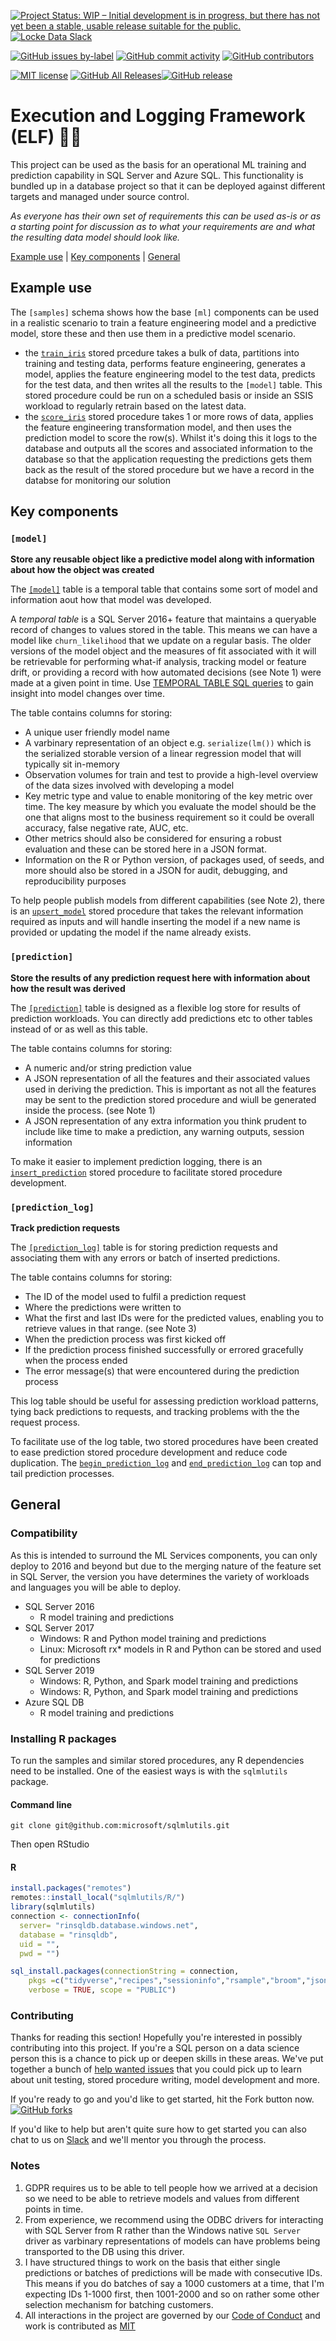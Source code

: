 [![Project Status: WIP – Initial development is in progress, but there
has not yet been a stable, usable release suitable for the
public.](http://www.repostatus.org/badges/latest/wip.svg)](http://www.repostatus.org/#wip) [![Locke Data
Slack](https://img.shields.io/badge/Slack-discuss-blue.svg?logo=slack&longCache=true&style=flat)](https://join.slack.com/t/lockedata/shared_invite/enQtMjkwNjY3ODkwMzg2LTI1OGU1NTM3ZGIyZGFiNTdlODI3MzU2N2ZlNDczMjM4M2U2OWVmNDMzZTQ1ZGNlZDQ3MGM2MGVjMjI2MWIyMjI)

[![GitHub issues by-label](https://img.shields.io/github/issues-raw/lockedata/mssql_ml_elf/help%20wanted.svg)](https://github.com/lockedata/mssql_ml_elf/issues?q=is%3Aopen+is%3Aissue+label%3A%22help+wanted%22)
[![GitHub commit activity](https://img.shields.io/github/commit-activity/m/lockedata/mssql_ml_elf.svg)](https://github.com/lockedata/mssql_ml_elf/graphs/commit-activity)
[![GitHub contributors](https://img.shields.io/github/contributors/lockedata/mssql_ml_elf.svg)](https://github.com/lockedata/mssql_ml_elf/graphs/contributors)

[![MIT license](https://img.shields.io/badge/license-MIT-brightgreen.svg)](https://opensource.org/licenses/MIT) 
[![GitHub All Releases](https://img.shields.io/github/downloads/lockedata/mssql_ml_elf/total.svg)![GitHub release](https://img.shields.io/github/release/lockedata/mssql_ml_elf.svg)](https://github.com/lockedata/mssql_ml_elf/releases)



# Execution and Logging Framework (ELF) 🧝‍♀️
This project can be used as the basis for an operational ML training and prediction capability in SQL Server and Azure SQL.
This functionality is bundled up in a database project so that it can be deployed against different targets and managed under source control. 

*As everyone has their own set of requirements this can be used as-is or as a starting point for discussion as to what your requirements are and what the resulting data model should look like.*

[Example use](#example-use) | [Key components](#key-components) | [General](#general)

## Example use
The `[samples]` schema shows how the base `[ml]` components can be used in a realistic scenario to train a feature engineering model and a predictive model, store these and then use them in a predictive model scenario.

- the [`train_iris`](MSSQL_ML_ELF/Stored%20Procedures/sample.train_iris.sql) stored prcedure takes a bulk of data, partitions into training and testing data, performs feature engineering, generates a model, applies the feature engineering model to the test data, predicts for the test data, and then writes all the results to the `[model]` table. This stored procedure could be run on a scheduled basis or inside an SSIS workload to regularly retrain based on the latest data.
- the [`score_iris`](MSSQL_ML_ELF/Stored%20Procedures/sample.score_iris.sql) stored procedure takes 1 or more rows of data, applies the feature engineering transformation model, and then uses the prediction model to score the row(s). Whilst it's doing this it logs to the database and outputs all the scores and associated information to the database so that the application requesting the predictions gets them back as the result of the stored procedure but we have a record in the databse for monitoring our solution

## Key components

### `[model]`
**Store any reusable object like a predictive model along with information about how the object was created**

The [`[model]`](MSSQL_ML_ELF/Tables/ml.model.sql) table is a temporal table that contains some sort of model and information aout how that model was developed.

A *temporal table* is a SQL Server 2016+ feature that maintains a queryable record of changes to values stored in the table. This means we can have a model like `churn_likelihood` that we update on a regular basis. The older versions of the model object and the measures of fit associated with it will be retrievable for performing what-if analysis, tracking model or feature drift, or providing a record with how automated decisions (see Note 1) were made at a given point in time. Use [TEMPORAL TABLE SQL queries](https://www.mssqltips.com/sqlservertip/5436/options-to-retrieve-sql-server-temporal-table-and-history-data/) to gain insight into model changes over time.

The table contains columns for storing:
- A unique user friendly model name
- A varbinary representation of an object e.g. `serialize(lm())` which is the serialized storable version of a linear regression model that will typically sit in-memory
- Observation volumes for train and test to provide a high-level overview of the data sizes involved with developing a model
- Key metric type and value to enable monitoring of the key metric over time. The key measure by which you evaluate the model should be the one that aligns most to the business requirement so it could be overall accuracy, false negative rate, AUC, etc.
- Other metrics should also be considered for ensuring a robust evaluation and these can be stored here in a JSON format.
- Information on the R or Python version, of packages used, of seeds, and more should also be stored in a JSON for audit, debugging, and reproducibility purposes

To help people publish models from different capabilities (see Note 2), there is an [`upsert_model`](MSSQL_ML_ELF/Stored%20Procedures/ml.upsert_model.sql) stored procedure that takes the relevant information required as inputs and will handle inserting the model if a new name is provided or updating the model if the name already exists.

### `[prediction]`
**Store the results of any prediction request here with information about how the result was derived**

The [`[prediction]`](MSSQL_ML_ELF/Tables/ml.prediction.sql) table is designed as a flexible log store for results of prediction workloads. You can directly add predictions etc to other tables instead of or as well as this table. 

The table contains columns for storing:
- A numeric and/or string prediction value
- A JSON representation of all the features and their associated values used in deriving the prediction. This is important as not all the features may be sent to the prediction stored procedure and wiull be generated inside the process. (see Note 1)
- A JSON representation of any extra information you think prudent to include like time to make a prediction, any warning outputs, session information 

To make it easier to implement prediction logging, there is an [`insert_prediction`](MSSQL_ML_ELF/Stored%20Procedures/ml.insert_prediction.sql) stored procedure to facilitate stored procedure development.

### `[prediction_log]`
**Track prediction requests**

The [`[prediction_log]`](MSSQL_ML_ELF/Tables/ml.prediction_log.sql) table is for storing prediction requests and associating them with any errors or batch of inserted predictions.

The table contains columns for storing:
- The ID of the model used to fulfil a prediction request
- Where the predictions were written to
- What the first and last IDs were for the predicted values, enabling you to retrieve values in that range. (see Note 3)
- When the prediction process was first kicked off
- If the prediction process finished successfully or errored gracefully when the process ended
- The error message(s) that were encountered during the prediction process

This log table should be useful for assessing prediction workload patterns, tying back predictions to requests, and tracking problems with the the request process. 

To facilitate use of the log table, two stored procedures have been created to ease prediction stored procedure development and reduce code duplication. The [`begin_prediction_log`](MSSQL_ML_ELF/Stored%20Procedures/ml.begin_prediction_log.sql) and [`end_prediction_log`](MSSQL_ML_ELF/Stored%20Procedures/ml.end_prediction_log.sql) can top and tail prediction processes.
   

## General
### Compatibility
As this is intended to surround the ML Services components, you can only deploy to 2016 and beyond but due to the merging nature of the feature set in SQL Server, the version you have determines the variety of workloads and languages you will be able to deploy. 

- SQL Server 2016
    + R model training and predictions
- SQL Server 2017
    + Windows: R and Python model training and predictions
    + Linux: Microsoft rx* models in R and Python can be stored and used for predictions
- SQL Server 2019
    + Windows: R, Python, and Spark model training and predictions
     + Windows: R, Python, and Spark model training and predictions
- Azure SQL DB
    + R model training and predictions

### Installing R packages
To run the samples and similar stored procedures, any R dependencies need to be installed. One of the easiest ways is with the `sqlmlutils` package.

#### Command line 
```
git clone git@github.com:microsoft/sqlmlutils.git
```

Then open RStudio

#### R
```r
install.packages("remotes")
remotes::install_local("sqlmlutils/R/")
library(sqlmlutils)
connection <- connectionInfo(
  server= "rinsqldb.database.windows.net",
  database = "rinsqldb",
  uid = "",
  pwd = "")

sql_install.packages(connectionString = connection, 
    pkgs =c("tidyverse","recipes","sessioninfo","rsample","broom","jsonlite"), 
    verbose = TRUE, scope = "PUBLIC")
```

### Contributing
Thanks for reading this section! Hopefully you're interested in possibly contributing into this project. If you're a SQL person on a data science person this is a chance to pick up or deepen skills in these areas. We've put together a bunch of [help wanted issues](https://github.com/lockedata/mssql_ml_elf/issues?q=is%3Aopen+is%3Aissue+label%3A%22help+wanted%22) that you could pick up to learn about unit testing, stored procedure writing, model development and more.

If you're ready to go and you'd like to get started, hit the Fork button now. [![GitHub forks](https://img.shields.io/github/forks/lockedata/mssql_ml_elf.svg?style=social)](https://github.com/lockedata/mssql_ml_elf/fork)

If you'd like to help but aren't quite sure how to get started you can also chat to us on [Slack](https://join.slack.com/t/lockedata/shared_invite/enQtMjkwNjY3ODkwMzg2LTI1OGU1NTM3ZGIyZGFiNTdlODI3MzU2N2ZlNDczMjM4M2U2OWVmNDMzZTQ1ZGNlZDQ3MGM2MGVjMjI2MWIyMjI) and we'll mentor you through the process.

### Notes
1. GDPR requires us to be able to tell people how we arrived at a decision so we need to be able to retrieve models and values from different points in time.
2. From experience, we recommend using the ODBC drivers for interacting with SQL Server from R rather than the Windows native `SQL Server` driver as varbinary representations of models can have problems being transported to the DB using this driver.
3. I have structured things to work on the basis that either single predictions or batches of predictions will be made with consecutive IDs. This means if you do batches of say a 1000 customers at a time, that I'm expecting IDs 1-1000 first, then 1001-2000 and so on rather some other selection mechanism for batching customers.
4. All interactions in the project are governed by our [Code of Conduct](CODE_OF_CONDUCT.md) and work is contributed as [MIT](LICENSE)
